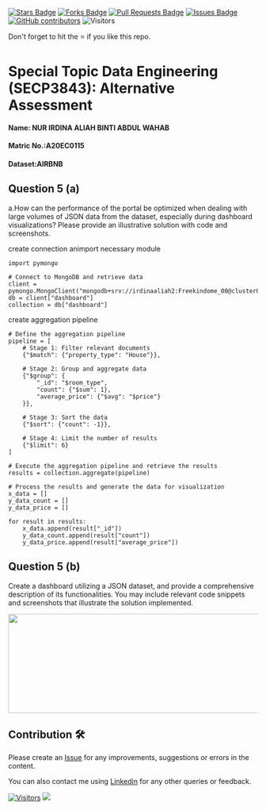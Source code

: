<a href="https://github.com/drshahizan/SECP3843/stargazers"><img src="https://img.shields.io/github/stars/drshahizan/SECP3843" alt="Stars Badge"/></a>
<a href="https://github.com/drshahizan/SECP3843/network/members"><img src="https://img.shields.io/github/forks/drshahizan/SECP3843" alt="Forks Badge"/></a>
<a href="https://github.com/drshahizan/SECP3843/pulls"><img src="https://img.shields.io/github/issues-pr/drshahizan/SECP3843" alt="Pull Requests Badge"/></a>
<a href="https://github.com/drshahizan/SECP3843/issues"><img src="https://img.shields.io/github/issues/drshahizan/SECP3843" alt="Issues Badge"/></a>
<a href="https://github.com/drshahizan/SECP3843/graphs/contributors"><img alt="GitHub contributors" src="https://img.shields.io/github/contributors/drshahizan/SECP3843?color=2b9348"></a>
![Visitors](https://api.visitorbadge.io/api/visitors?path=https%3A%2F%2Fgithub.com%2Fdrshahizan%2FSECP3843&labelColor=%23d9e3f0&countColor=%23697689&style=flat)


Don't forget to hit the :star: if you like this repo.

# Special Topic Data Engineering (SECP3843): Alternative Assessment

#### Name: NUR IRDINA ALIAH BINTI ABDUL WAHAB
#### Matric No.:A20EC0115
#### Dataset:AIRBNB

## Question 5 (a)
a.How can the performance of the portal be optimized when dealing with large volumes of JSON 
data from the dataset, especially during dashboard visualizations? Please provide an illustrative 
solution with code and screenshots. 

create connection animport necessary module
  ```
import pymongo

# Connect to MongoDB and retrieve data
client = pymongo.MongoClient("mongodb+srv://irdinaaliah2:Freekindome_00@cluster0.o4fadwf.mongodb.net/")
db = client["dashboard"]
collection = db["dashboard"]

```
create aggregation pipeline
```
# Define the aggregation pipeline
pipeline = [
    # Stage 1: Filter relevant documents
    {"$match": {"property_type": "House"}},

    # Stage 2: Group and aggregate data
    {"$group": {
        "_id": "$room_type",
        "count": {"$sum": 1},
        "average_price": {"$avg": "$price"}
    }},

    # Stage 3: Sort the data
    {"$sort": {"count": -1}},

    # Stage 4: Limit the number of results
    {"$limit": 6}
]

# Execute the aggregation pipeline and retrieve the results
results = collection.aggregate(pipeline)

# Process the results and generate the data for visualization
x_data = []
y_data_count = []
y_data_price = []

for result in results:
    x_data.append(result["_id"])
    y_data_count.append(result["count"])
    y_data_price.append(result["average_price"])
```

## Question 5 (b)
Create a dashboard utilizing a JSON dataset, and provide a comprehensive description of its 
functionalities. You may include relevant code snippets and screenshots that illustrate the 
solution implemented. 

<img src="https://github.com/drshahizan/SECP3843/blob/4a28043121dc60ae2fc133a0c13b078eb5f77a45/submission/IrdinaAliah/question5/images/FULL%20DASHBOARD.png" style="width: 700px; height: 200px;">




## Contribution 🛠️
Please create an [Issue](https://github.com/drshahizan/special-topic-data-engineering/issues) for any improvements, suggestions or errors in the content.

You can also contact me using [Linkedin](https://www.linkedin.com/in/drshahizan/) for any other queries or feedback.

[![Visitors](https://api.visitorbadge.io/api/visitors?path=https%3A%2F%2Fgithub.com%2Fdrshahizan&labelColor=%23697689&countColor=%23555555&style=plastic)](https://visitorbadge.io/status?path=https%3A%2F%2Fgithub.com%2Fdrshahizan)
![](https://hit.yhype.me/github/profile?user_id=81284918)





